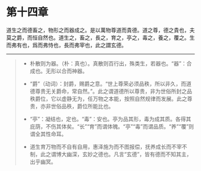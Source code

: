 # 第十四章

道生之而德畜之，物形之而器成之。是以萬物尊道而貴德。道之尊，德之貴也，夫莫之爵，而恒自然也。道生之，畜之，長之，育之，亭之，毒之，養之，覆之。生而弗有也，爲而弗恃也，長而弗宰也，此之謂玄德。

---

> + 朴散则为器。（朴：真也）。真散则百行出，殊类生，若器也。“器”：合成也。无形以合而神器。
>
> + “爵”（动词）：封爵，赐爵之意。“世上尊荣必须品秩，所以非久，而道德尊贵无关爵命，常自然。”。此之谓道德所以尊贵，非为世俗所封之品秩爵位，它以虚静无为，任万物之本能，按照自然规律而发展。此之尊贵，亦非世俗品秩，爵位所能比也。
>
> + “亭”：凝结也，定也。“毒”：安也。亭为品其形，毒为成其质。各得其庇荫，不伤其体矣。“长”“育”而谓体魄。“亭”“毒”而谓品质。“养”“覆”则谓全其性命耳。
>
> + 道生育万物而不自有自用，惠泽施为而不图报偿，抚养成长而不宰不制，此之谓博大幽深，玄妙之德也。凡言“玄德”，皆有德而不知其主，出乎幽冥。
